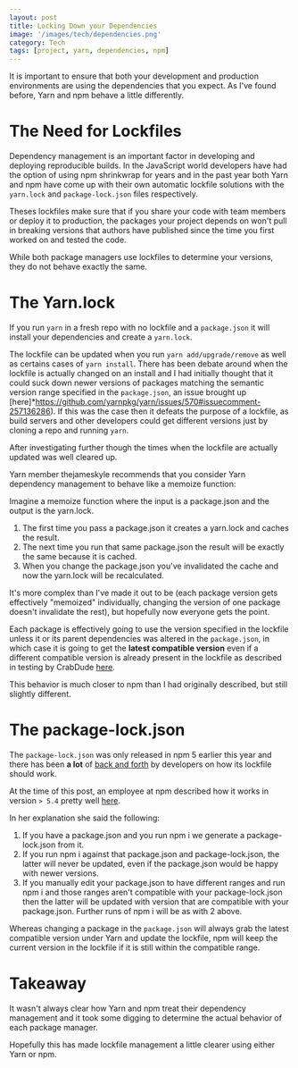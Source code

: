 ```yaml
---
layout: post
title: Locking Down your Dependencies
image: '/images/tech/dependencies.png'
category: Tech
tags: [project, yarn, dependencies, npm]
---
```


It is important to ensure that both your development and production environments
are using the dependencies that you expect. As I've found before, Yarn and npm
behave a little differently.

<!--halt-->

# The Need for Lockfiles

Dependency management is an important factor in developing and deploying reproducible
builds. In the JavaScript world developers have had the option of using npm shrinkwrap
for years and in the past year both Yarn and npm have come up with their own automatic
lockfile solutions with the `yarn.lock` and `package-lock.json` files respectively.

Theses lockfiles make sure that if you share your code with team members or deploy it
to production, the packages your project depends on won't pull in breaking versions that
authors have published since the time you first worked on and tested the code.

While both package managers use lockfiles to determine your versions, they do not behave exactly the same.

# The Yarn.lock

If you run `yarn` in a fresh repo with no lockfile and a `package.json` it will install your dependencies and
create a `yarn.lock`.

The lockfile can be updated when you run `yarn add/upgrade/remove` as well as certains cases of `yarn install`. There has been debate around when the lockfile is actually changed on an install and I had initially thought that it could suck down newer versions of packages matching the semantic version range specified in the `package.json`, an issue brought up [here]*https://github.com/yarnpkg/yarn/issues/570#issuecomment-257136286). If this was the case then it defeats the purpose of a lockfile, as build servers and other developers could get different versions just by cloning a repo and running `yarn`.

After investigating further though the times when the lockfile are actually updated was well cleared up.

Yarn member thejameskyle recommends that you consider Yarn dependency management to behave like a memoize function:

>
  Imagine a memoize function where the input is a package.json and the output is the yarn.lock.

  1. The first time you pass a package.json it creates a yarn.lock and caches the result.
  2. The next time you run that same package.json the result will be exactly the same because it is cached.
  3. When you change the package.json you've invalidated the cache and now the yarn.lock will be recalculated.

  It's more complex than I've made it out to be (each package version gets effectively "memoized" individually, changing the version of one package doesn't invalidate the rest), but hopefully now everyone gets the point.

Each package is effectively going to use the version specified in the lockfile unless it or its parent dependencies was altered in the `package.json`, in which case it is going to get the **latest compatible version** even if a different compatible version is already present in the lockfile as described in testing by CrabDude [here](https://github.com/yarnpkg/yarn/issues/570#issuecomment-274638907).

This behavior is much closer to npm than I had originally described, but still slightly different.

# The package-lock.json

The `package-lock.json` was only released in npm 5 earlier this year and there has been **a lot** of [back and forth](https://github.com/npm/npm/issues/17979) by developers on how its lockfile should work.

At the time of this post, an employee at npm described how it works in version `> 5.4` pretty well [here](https://github.com/npm/npm/issues/17979#issuecomment-332701215).

In her explanation she said the following:

>
1. If you have a package.json and you run npm i we generate a package-lock.json from it.
2. If you run npm i against that package.json and package-lock.json, the latter will never be updated, even if the package.json would be happy with newer versions.
3. If you manually edit your package.json to have different ranges and run npm i and those ranges aren't compatible with your package-lock.json then the latter will be updated with version that are compatible with your package.json. Further runs of npm i will be as with 2 above.

Whereas changing a package in the `package.json` will always grab the latest compatible version under Yarn and update the lockfile, npm will keep the current version in the lockfile if it is still within the compatible range.

# Takeaway

It wasn't always clear how Yarn and npm treat their dependency management and it took some digging to determine the actual behavior of each package manager.

Hopefully this has made lockfile management a little clearer using either Yarn or npm.
